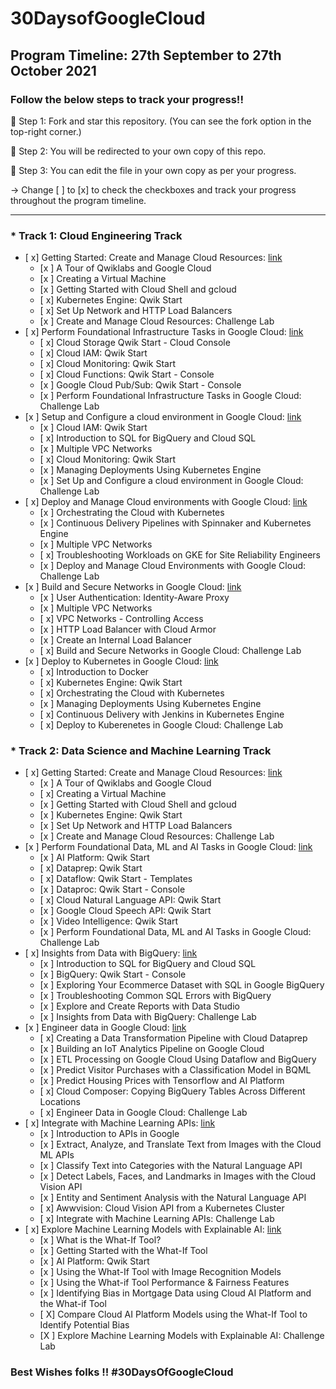 # 30DaysofGoogleCloud

## Program Timeline: 27th September to 27th October 2021

### Follow the below steps to track your progress!!

📍 Step 1: Fork and star this repository. (You can see the fork option in the top-right corner.)


📍 Step 2: You will be redirected to your own copy of this repo.


📍 Step 3: You can edit the file in your own copy as per your progress.

-> Change [ ] to [x] to check the checkboxes and track your progress throughout the program timeline.

------------------------------------------------------------------------------------------------------------------------------

### * Track 1: Cloud Engineering Track

- [ x] Getting Started: Create and Manage Cloud Resources: [link](https://google.qwiklabs.com/quests/120)
    - [x ] A Tour of Qwiklabs and Google Cloud
    - [x ] Creating a Virtual Machine
    - [x ] Getting Started with Cloud Shell and gcloud
    - [ x] Kubernetes Engine: Qwik Start
    - [ x] Set Up Network and HTTP Load Balancers
    - [x ] Create and Manage Cloud Resources: Challenge Lab
- [ x] Perform Foundational Infrastructure Tasks in Google Cloud: [link](https://google.qwiklabs.com/quests/118)
    - [ x] Cloud Storage Qwik Start - Cloud Console
    - [ x] Cloud IAM: Qwik Start
    - [ x] Cloud Monitoring: Qwik Start
    - [ x] Cloud Functions: Qwik Start - Console
    - [x ] Google Cloud Pub/Sub: Qwik Start - Console
    - [x ] Perform Foundational Infrastructure Tasks in Google Cloud: Challenge Lab
- [x ] Setup and Configure a cloud environment in Google Cloud: [link](https://google.qwiklabs.com/quests/119)
    - [x ] Cloud IAM: Qwik Start
    - [ x] Introduction to SQL for BigQuery and Cloud SQL
    - [x ] Multiple VPC Networks
    - [ x] Cloud Monitoring: Qwik Start
    - [x ] Managing Deployments Using Kubernetes Engine
    - [x ] Set Up and Configure a cloud environment in Google Cloud: Challenge Lab
- [ x] Deploy and Manage Cloud environments with Google Cloud: [link](https://google.qwiklabs.com/quests/121)
    - [x ] Orchestrating the Cloud with Kubernetes
    - [x ] Continuous Delivery Pipelines with Spinnaker and Kubernetes Engine
    - [x ] Multiple VPC Networks
    - [ x] Troubleshooting Workloads on GKE for Site Reliability Engineers
    - [x ] Deploy and Manage Cloud Environments with Google Cloud: Challenge Lab
- [x ] Build and Secure Networks in Google Cloud: [link](https://google.qwiklabs.com/quests/128)
    - [x ] User Authentication: Identity-Aware Proxy
    - [x ] Multiple VPC Networks
    - [ x] VPC Networks - Controlling Access
    - [x ] HTTP Load Balancer with Cloud Armor
    - [x ] Create an Internal Load Balancer
    - [ x] Build and Secure Networks in Google Cloud: Challenge Lab
- [x ] Deploy to Kubernetes in Google Cloud: [link](https://google.qwiklabs.com/quests/116)
    - [ x] Introduction to Docker
    - [ x] Kubernetes Engine: Qwik Start
    - [ x] Orchestrating the Cloud with Kubernetes
    - [x ] Managing Deployments Using Kubernetes Engine
    - [ x] Continuous Delivery with Jenkins in Kubernetes Engine
    - [ x] Deploy to Kuberenetes in Google Cloud: Challenge Lab

### * Track 2: Data Science and Machine Learning Track

- [ x] Getting Started: Create and Manage Cloud Resources: [link](https://google.qwiklabs.com/quests/120)
    - [x ] A Tour of Qwiklabs and Google Cloud
    - [ x] Creating a Virtual Machine
    - [x ] Getting Started with Cloud Shell and gcloud
    - [x ] Kubernetes Engine: Qwik Start
    - [x ] Set Up Network and HTTP Load Balancers
    - [x ] Create and Manage Cloud Resources: Challenge Lab
- [x ] Perform Foundational Data, ML and AI Tasks in Google Cloud: [link](https://google.qwiklabs.com/quests/117)
    - [x ] AI Platform: Qwik Start
    - [ x] Dataprep: Qwik Start
    - [ x] Dataflow: Qwik Start - Templates
    - [x ] Dataproc: Qwik Start - Console
    - [ x] Cloud Natural Language API: Qwik Start
    - [x ] Google Cloud Speech API: Qwik Start
    - [x ] Video Intelligence: Qwik Start
    - [x ] Perform Foundational Data, ML and AI Tasks in Google Cloud: Challenge Lab
- [ x] Insights from Data with BigQuery: [link](https://google.qwiklabs.com/quests/123)
    - [x ] Introduction to SQL for BigQuery and Cloud SQL
    - [x ] BigQuery: Qwik Start - Console
    - [x ] Exploring Your Ecommerce Dataset with SQL in Google BigQuery
    - [x ] Troubleshooting Common SQL Errors with BigQuery
    - [x ] Explore and Create Reports with Data Studio
    - [x ] Insights from Data with BigQuery: Challenge Lab
- [x ] Engineer data in Google Cloud: [link](https://google.qwiklabs.com/quests/132)
    - [ x] Creating a Data Transformation Pipeline with Cloud Dataprep
    - [x ] Building an IoT Analytics Pipeline on Google Cloud
    - [x ] ETL Processing on Google Cloud Using Dataflow and BigQuery
    - [x ] Predict Visitor Purchases with a Classification Model in BQML
    - [x ] Predict Housing Prices with Tensorflow and AI Platform
    - [ x] Cloud Composer: Copying BigQuery Tables Across Different Locations
    - [ x] Engineer Data in Google Cloud: Challenge Lab
- [ x] Integrate with Machine Learning APIs: [link](https://google.qwiklabs.com/quests/136)
    - [x ] Introduction to APIs in Google
    - [x ] Extract, Analyze, and Translate Text from Images with the Cloud ML APIs
    - [x ] Classify Text into Categories with the Natural Language API
    - [x ] Detect Labels, Faces, and Landmarks in Images with the Cloud Vision API
    - [x ] Entity and Sentiment Analysis with the Natural Language API
    - [ x] Awwvision: Cloud Vision API from a Kubernetes Cluster
    - [ x] Integrate with Machine Learning APIs: Challenge Lab
- [ x] Explore Machine Learning Models with Explainable AI: [link](https://google.qwiklabs.com/quests/126)
    - [x ] What is the What-If Tool?
    - [x ] Getting Started with the What-If Tool
    - [x ] AI Platform: Qwik Start
    - [x ] Using the What-If Tool with Image Recognition Models
    - [x ] Using the What-if Tool Performance & Fairness Features
    - [x ] Identifying Bias in Mortgage Data using Cloud AI Platform and the What-if Tool
    - [ X] Compare Cloud AI Platform Models using the What-If Tool to Identify Potential Bias
    - [X ] Explore Machine Learning Models with Explainable AI: Challenge Lab


### Best Wishes folks !! #30DaysOfGoogleCloud
